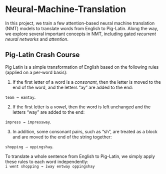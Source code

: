 # Neural-Machine-Translation

In this project, we train a few attention-based neural machine translation (NMT) models to
translate words from English to Pig-Latin. Along the way, we explore several
important concepts in NMT, including gated *recurrent neural networks* and *attention*.

## Pig-Latin Crash Course
Pig Latin is a simple transformation of English based on the following rules (applied on a per-word
basis):
1. If the first letter of a word is a *consonant*, then the letter is moved to the end of the word,
and the letters “ay” are added to the end: 

  `team → eamtay`.
  
2. If the first letter is a *vowel*, then the word is left unchanged and the letters “way” are added
to the end: 
  
  `impress → impressway`.

3. In addition, some consonant pairs, such as “sh”, are treated as a block and are moved to the end of the string together: 
  
  `shopping → oppingshay`.

To translate a whole sentence from English to Pig-Latin, we simply apply these rules to each word
independently:
<br>
`i went shopping → iway entway oppingshay`
